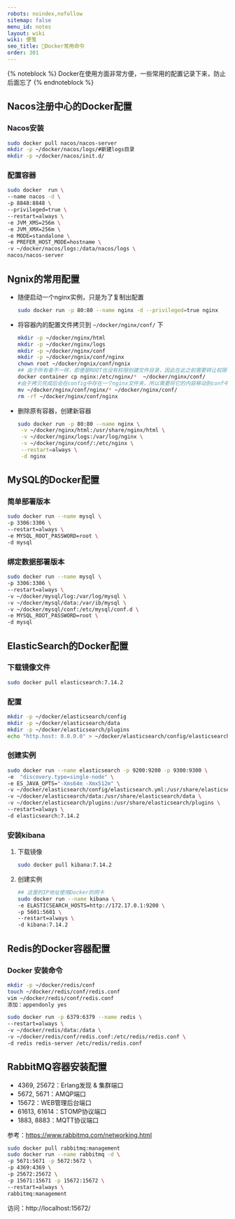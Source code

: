 ```yaml
---
robots: noindex,nofollow
sitemap: false
menu_id: notes
layout: wiki
wiki: 便笺
seo_title: 🐋Docker常用命令
order: 301
---
```


{% noteblock %}
Docker在使用方面非常方便，一些常用的配置记录下来，防止后面忘了
{% endnoteblock %}

## Nacos注册中心的Docker配置

### Nacos安装

```bash 拉取镜像 并 创建对应目录
sudo docker pull nacos/nacos-server
mkdir -p ~/docker/nacos/logs/#新建logs目录
mkdir -p ~/docker/nacos/init.d/  
```

### 配置容器

```bash
sudo docker  run \
--name nacos -d \
-p 8848:8848 \
--privileged=true \
--restart=always \
-e JVM_XMS=256m \
-e JVM_XMX=256m \
-e MODE=standalone \
-e PREFER_HOST_MODE=hostname \
-v ~/docker/nacos/logs:/data/nacos/logs \
nacos/nacos-server
```

## Ngnix的常用配置

+ 随便启动一个nginx实例，只是为了复制出配置

  ```bash
  sudo docker run -p 80:80 --name nginx -d --privileged=true nginx
  ```
+ 将容器内的配置文件拷贝到 `~/docker/nginx/conf/`  下

  ```bash
  mkdir -p ~/docker/nginx/html
  mkdir -p ~/docker/nginx/logs
  mkdir -p ~/docker/nginx/conf
  mkdir -p ~/docker/ngnix/conf/nginx
  chown root ~/docker/ngnix/conf/ngnix
  ## 由于所有者不一样，即便是ROOT也没有权限创建文件目录，因此在此之前需要转让权限
  docker container cp nginx:/etc/nginx/*  ~/docker/nginx/conf/ 
  #由于拷贝完成后会在config中存在一个nginx文件夹，所以需要将它的内容移动到conf中
  mv ~/docker/nginx/conf/nginx/* ~/docker/nginx/conf/
  rm -rf ~/docker/nginx/conf/nginx
  ```
+ 删除原有容器，创建新容器

  ```bash
  sudo docker run -p 80:80 --name nginx \
   -v ~/docker/nginx/html:/usr/share/nginx/html \
   -v ~/docker/nginx/logs:/var/log/nginx \
   -v ~/docker/nginx/conf/:/etc/nginx \
   --restart=always \
   -d nginx
  ```

## MySQL的Docker配置

### 简单部署版本

```bash
sudo docker run --name mysql \
-p 3306:3306 \
--restart=always \
-e MYSQL_ROOT_PASSWORD=root \
-d mysql
```

### 绑定数据部署版本

```bash
sudo docker run --name mysql \
-p 3306:3306 \
--restart=always \
-v ~/docker/mysql/log:/var/log/mysql \
-v ~/docker/mysql/data:/var/ib/mysql \
-v ~/docker/mysql/conf:/etc/mysql/conf.d \
-e MYSQL_ROOT_PASSWORD=root \
-d mysql
```

## ElasticSearch的Docker配置

### 下载镜像文件

```bash
sudo docker pull elasticsearch:7.14.2
```

### 配置

```bash
mkdir -p ~/docker/elasticsearch/config
mkdir -p ~/docker/elasticsearch/data
mkdir -p ~/docker/elasticsearch/plugins
echo "http.host: 0.0.0.0" > ~/docker/elasticsearch/config/elasticsearch.yml
```

### 创建实例

```bash
sudo docker run --name elasticsearch -p 9200:9200 -p 9300:9300 \
-e  "discovery.type=single-node" \
-e ES_JAVA_OPTS="-Xms64m -Xmx512m" \
-v ~/docker/elasticsearch/config/elasticsearch.yml:/usr/share/elasticsearch/config/elasticsearch.yml \
-v ~/docker/elasticsearch/data:/usr/share/elasticsearch/data \
-v ~/docker/elasticsearch/plugins:/usr/share/elasticsearch/plugins \
--restart=always \
-d elasticsearch:7.14.2
```

### 安装kibana

1. 下载镜像

   ```bash
   sudo docker pull kibana:7.14.2
   ```
2. 创建实例

   ```bash
   ## 这里的IP地址使用Docker的网卡
   sudo docker run --name kibana \
   -e ELASTICSEARCH_HOSTS=http://172.17.0.1:9200 \
   -p 5601:5601 \
   --restart=always \
   -d kibana:7.14.2
   ```

## Redis的Docker容器配置

### Docker 安装命令

```bash
mkdir -p ~/docker/redis/conf
touch ~/docker/redis/conf/redis.conf
vim ~/docker/redis/conf/redis.conf
添加：appendonly yes

sudo docker run -p 6379:6379 --name redis \
--restart=always \
-v ~/docker/redis/data:/data \
-v ~/docker/redis/conf/redis.conf:/etc/redis/redis.conf \
-d redis redis-server /etc/redis/redis.conf
```

## RabbitMQ容器安装配置

- 4369, 25672：Erlang发现 & 集群端口
- 5672, 5671：AMQP端口
- 15672：WEB管理后台端口
- 61613, 61614：STOMP协议端口
- 1883, 8883：MQTT协议端口

参考：https://www.rabbitmq.com/networking.html

```bash 安装RabbitMQ
sudo docker pull rabbitmq:management
sudo docker run --name rabbitmq -d \
-p 5671:5671 -p 5672:5672 \
-p 4369:4369 \
-p 25672:25672 \
-p 15671:15671 -p 15672:15672 \
--restart=always \
rabbitmq:management
```

访问：http://localhost:15672/